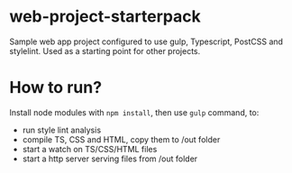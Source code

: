 # web-project-starterpack
Sample web app project configured to use gulp, Typescript, PostCSS and stylelint. Used as a starting point for other projects.

# How to run?
Install node modules with  ```npm install```, then use ```gulp``` command, to:
* run style lint analysis
* compile TS, CSS and HTML, copy them to /out folder 
* start a watch on TS/CSS/HTML files
* start a http server serving files from /out folder
